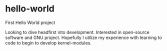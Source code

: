 # hello-world
First Hello World project

Looking to dive headfirst into development. 
Interested in open-source software and GNU project. 
Hopefully I utilize my experience with learning to code to begin to develop kernel-modules.
